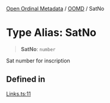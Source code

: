 [Open Ordinal Metadata](../../README.md) / [OOMD](../README.md) / SatNo

# Type Alias: SatNo

> **SatNo**: `number`

Sat number for inscription

## Defined in

[Links.ts:11](https://github.com/open-ordinal/open-ordinal-metadata/blob/3d1c7e7991626e590ad48c7df8a3780adeeff6fe/src/Links.ts#L11)
